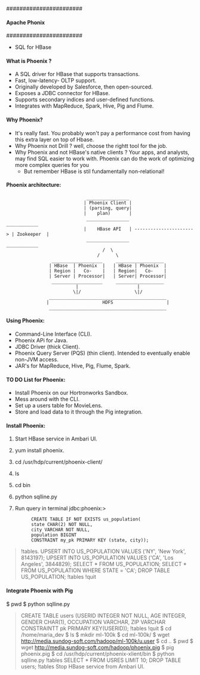 #######################
#### Apache Phonix ####
#######################

- SQL for HBase

#### What is Phoenix ?

- A SQL driver for HBase that supports transactions.
- Fast, low-latency- OLTP support.
- Originally developed by Salesforce, then open-sourced.
- Exposes a JDBC connector for HBase.
- Supports secondary indices and user-defined functions.
- Integrates with MapReduce, Spark, Hive, Pig and Flume.

#### Why Phoenix?

- It's really fast. You probably won't pay a performance cost from having this extra layer on top of Hbase.
- Why Phoenix not Drill ? well, choose the rightt tool for the job.
- Why Phoenix and not HBase's native clients ?
  Your apps, and analysts, may find SQL easier to work with.
  Phoenix can do the work of optimizing more complex queries for you
   - But remember HBase is stil fundamentally non-relational!
   
#### Phoenix architecture:

                                  ________________
                                 | Phoenix Client |
                                 | (parsing, query|
                                 |    plan)       |
                                  ________________                           ____________
                                 |    HBase API   | ----------------------> | Zookeeper  |
                                  ________________                           ____________
                                        /  \
                                      /      \
                     ___________________     __________________             
                    | HBase  | Phoenix  |   | HBase | Phoenix  |
                    | Region |   Co-    |   | Region|   Co-    |
                    | Server | Processor|   | Server| Processor|
                     ___________________     __________________
                              |                      |
                             \|/                    \|/
                    ____________________________________________
                   |                    HDFS                    |
                    ____________________________________________
                    
 #### Using Phoenix:
 - Command-Line Interface (CLI).
 - Phoenix APi for Java.
 - JDBC Driver (thick Client).
 - Phoenix Query Server (PQS) (thin client).
    Intended to eventually enable non-JVM access.
 - JAR's for MapReduce, Hive, Pig, Flume, Spark.
 
 #### TO DO List for Phoenix:
 - Install Phoenix on our Hortronworks Sandbox.
 - Mess around with the CLI.
 - Set up a users table for MovieLens.
 - Store and load data to it through the Pig integration.
 
 #### Install Phoenix:
 1. Start HBase service in Ambari UI.
 2. yum install phoenix.
 3. cd /usr/hdp/current/phoenix-client/
 4. ls
 5. cd bin
 6. python sqlline.py
 7. Run query in terminal jdbc:phoenix:> 
  
              CREATE TABLE IF NOT EXISTS us_population(
              state CHAR(2) NOT NULL,
              city VARCHAR NOT NULL,
              population BIGINT
              CONSTRAINT my_pk PRIMARY KEY (state, city));
  > !tables.
  > UPSERT INTO US_POPULATION VALUES ('NY', 'New York', 8143197);
  > UPSERT INTO US_POPULATION VALUES ('CA', 'Los Angeles', 3844829);
  > SELECT * FROM US_POPULATION;
  > SELECT * FROM US_POPULATION WHERE STATE = 'CA';
  > DROP TABLE US_POPULATION;
  > !tables
  > !quit
  
 #### Integrate Phoenix with Pig
 $ pwd
 $ python sqlline.py
 > CREATE TABLE users (USERID INTEGER NOT NULL, AGE INTEGER, GENDER CHAR(1), OCCUPATION VARCHAR, ZIP VARCHAR CONSTRAINTT pk
  PRIMARY KEY(USERID));
 > !tables
 > !quit
 $ cd /home/maria_dev
 $ ls
 $ mkdir ml-100k
 $ cd ml-100k/ 
 $ wget http://media.sundog-soft.com/hadoop/ml-100k/u.user
 $ cd ..
 $ pwd
 $ wget http://media.sundog-soft.com/hadoop/phoenix.pig
 $ pig phoenix.pig
 $ cd /usr/hdp/current/phoenix-xlient/bin
 $ python sqlline.py
 > !tables
 > SELECT * FROM USRES LIMIT 10;
 > DROP TABLE users;
 > !tables
 > Stop HBase service from Ambari UI.
 
 
 
 
                             
                              
